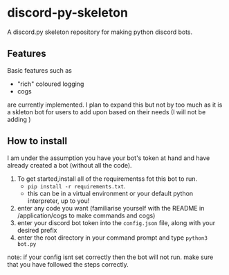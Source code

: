 # discord-py-skeleton
A discord.py skeleton repository for making python discord bots. 

## Features
Basic features such as
- "rich" coloured logging
- cogs

are currently implemented. I plan to expand this but not by too much as it is a skleton bot for users to add upon based on their needs (I will not be adding )

## How to install
I am under the assumption you have your bot's token at hand and have already created a bot (without all the code).
 1. To get started,install all of the requirementss fot this bot to run.
    - `pip install -r requirements.txt`.
    - this can be in a virtual environment or your default python interpreter, up to you!
2. enter any code you want (familiarise yourself with the README in /application/cogs to make commands and cogs)
3. enter your discord bot token into the `config.json` file, along with your desired prefix
4. enter the root directory in your command prompt and type `python3 bot.py`

note: if your config isnt set correctly then the bot will not run. make sure that you have followed the steps correctly.
